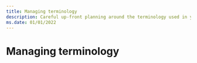 ```yaml
---
title: Managing terminology
description: Careful up-front planning around the terminology used in your product can help ensure high quality localization and translation.
ms.date: 01/01/2022
---
```


# Managing terminology
